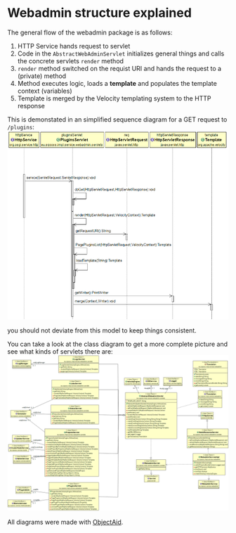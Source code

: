 # Webadmin structure explained #

The general flow of the webadmin package is as follows:

1. HTTP Service hands request to servlet
2. Code in the `AbstractWebAdminServlet` initializes general things and calls the concrete servlets `render` method
3. `render` method switched on the requist URI and hands the request to a (private) method
4. Method executes logic, loads a **template** and populates the template context (variables)
5. Template is merged by the Velocity templating system to the HTTP response

This is demonstated in an simplified sequence diagram for a GET request to `/plugins`:
[![](Webadmin-Sequence.png)](Webadmin-Sequence.png)

you should not deviate from this model to keep things consistent.

You can take a look at the class diagram to get a more complete picture and see what kinds of servlets there are:
[![](webadmin-classes.png)](webadmin-classes.png)

All diagrams were made with [ObjectAid](http://www.objectaid.com/).